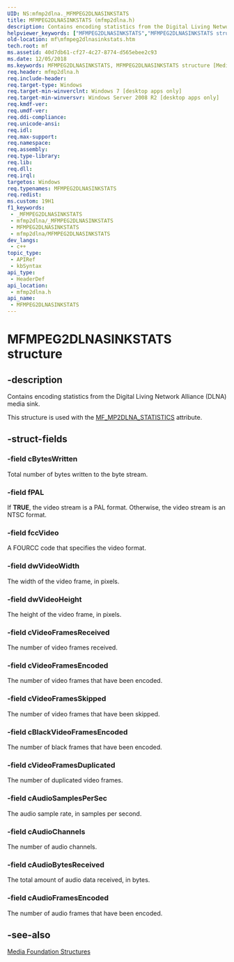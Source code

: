 ```yaml
---
UID: NS:mfmp2dlna._MFMPEG2DLNASINKSTATS
title: MFMPEG2DLNASINKSTATS (mfmp2dlna.h)
description: Contains encoding statistics from the Digital Living Network Alliance (DLNA) media sink.
helpviewer_keywords: ["MFMPEG2DLNASINKSTATS","MFMPEG2DLNASINKSTATS structure [Media Foundation]","mf.mfmpeg2dlnasinkstats","mfmp2dlna/MFMPEG2DLNASINKSTATS"]
old-location: mf\mfmpeg2dlnasinkstats.htm
tech.root: mf
ms.assetid: 40d7db61-cf27-4c27-8774-d565ebee2c93
ms.date: 12/05/2018
ms.keywords: MFMPEG2DLNASINKSTATS, MFMPEG2DLNASINKSTATS structure [Media Foundation], mf.mfmpeg2dlnasinkstats, mfmp2dlna/MFMPEG2DLNASINKSTATS
req.header: mfmp2dlna.h
req.include-header: 
req.target-type: Windows
req.target-min-winverclnt: Windows 7 [desktop apps only]
req.target-min-winversvr: Windows Server 2008 R2 [desktop apps only]
req.kmdf-ver: 
req.umdf-ver: 
req.ddi-compliance: 
req.unicode-ansi: 
req.idl: 
req.max-support: 
req.namespace: 
req.assembly: 
req.type-library: 
req.lib: 
req.dll: 
req.irql: 
targetos: Windows
req.typenames: MFMPEG2DLNASINKSTATS
req.redist: 
ms.custom: 19H1
f1_keywords:
 - _MFMPEG2DLNASINKSTATS
 - mfmp2dlna/_MFMPEG2DLNASINKSTATS
 - MFMPEG2DLNASINKSTATS
 - mfmp2dlna/MFMPEG2DLNASINKSTATS
dev_langs:
 - c++
topic_type:
 - APIRef
 - kbSyntax
api_type:
 - HeaderDef
api_location:
 - mfmp2dlna.h
api_name:
 - MFMPEG2DLNASINKSTATS
---
```


# MFMPEG2DLNASINKSTATS structure


## -description

Contains encoding statistics from the Digital Living Network Alliance (DLNA) media sink.

This structure is used with the <a href="https://docs.microsoft.com/windows/desktop/medfound/mf-mp2dlna-statistics">MF_MP2DLNA_STATISTICS</a> attribute.

## -struct-fields

### -field cBytesWritten

Total number of bytes written to the byte stream.

### -field fPAL

If <b>TRUE</b>, the video stream is a PAL format. Otherwise, the video stream is an NTSC format.

### -field fccVideo

A FOURCC code that specifies the video format.

### -field dwVideoWidth

The width of the video frame, in pixels.

### -field dwVideoHeight

The height of the video frame, in pixels.

### -field cVideoFramesReceived

The number of video frames received.

### -field cVideoFramesEncoded

The number of video frames that have been encoded.

### -field cVideoFramesSkipped

The number of video frames that have been skipped.

### -field cBlackVideoFramesEncoded

The number of black frames that have been encoded.

### -field cVideoFramesDuplicated

The number of duplicated video frames.

### -field cAudioSamplesPerSec

The audio sample rate, in samples per second.

### -field cAudioChannels

The number of audio channels.

### -field cAudioBytesReceived

The total amount of audio data received, in bytes.

### -field cAudioFramesEncoded

The number of audio frames that have been encoded.

## -see-also

<a href="https://docs.microsoft.com/windows/desktop/medfound/media-foundation-structures">Media Foundation Structures</a>

